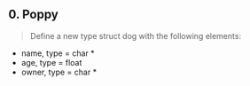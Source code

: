 ## 0. Poppy
> Define a new type struct dog with the following elements:
- name, type = char *
- age, type = float
- owner, type = char *
